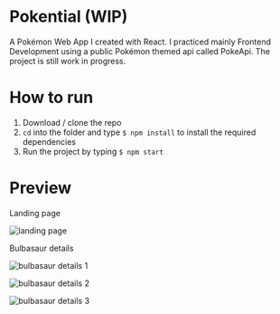 # Pokential (WIP)
A Pokémon Web App I created with React. I practiced mainly Frontend Development using a public Pokémon themed api called PokeApi. The project is still work in progress.

# How to run
1. Download / clone the repo
2. `cd` into the folder and type `$ npm install` to install the required dependencies
3. Run the project by typing `$ npm start`

# Preview

Landing page

![landing page](https://user-images.githubusercontent.com/106272614/205486664-d3aa4d80-ad47-4e4b-9864-18d524fc164b.png)

Bulbasaur details

![bulbasaur details 1](https://user-images.githubusercontent.com/106272614/205486615-98bf2100-eb6b-4716-822e-fb1544a2e74f.png)

![bulbasaur details 2](https://user-images.githubusercontent.com/106272614/205486735-a6d2b1b7-9329-45ef-8010-277c167aebe7.png)

![bulbasaur details 3](https://user-images.githubusercontent.com/106272614/205486825-a483d05d-b3d7-45dc-9f2c-d689f92389c7.png)


